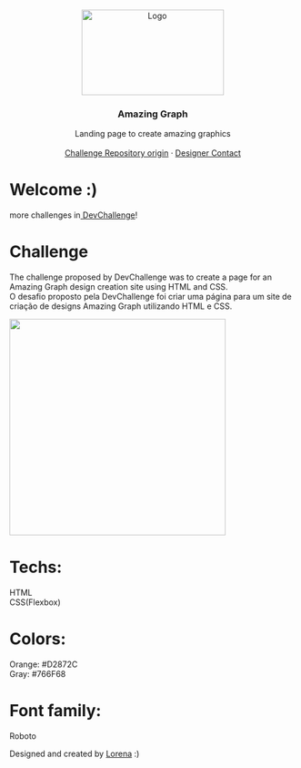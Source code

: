 <br />
<p align="center">
  <a href="http://www.freepik.com">
    <img src="https://trello-attachments.s3.amazonaws.com/590fa896d2d25e50583de620/874x512/2bc76fc9373587c9d5ca571d19530719/4435_1.png" alt="Logo" width="250" height="150">
  </a>

  <h3 align="center">Amazing Graph</h3>

  <p align="center">
    Landing page to create amazing graphics
       <br />
    <br />
    <a href="https://github.com/Lorenalgm/AmazingGraph" target="_blank">Challenge Repository origin</a>
    ·
    <a href="https://www.linkedin.com/in/lorenagmontes/" target="_blank">Designer Contact</a>
  </p>
</p>

# Welcome :)
more challenges in<a href="https://devchallenge.now.sh/"> DevChallenge</a>!

# Challenge
The challenge proposed by DevChallenge was to create a page for an Amazing Graph design creation site using HTML and CSS. <br>
O desafio proposto pela DevChallenge foi criar uma página para um site de criação de designs Amazing Graph utilizando HTML e CSS.

<img src="https://trello-attachments.s3.amazonaws.com/590fa7f5a8ab015d0cf88052/590fa896d2d25e50583de620/cb82a7069f698bde3bafb4ea20316951/mockuper_(1)_(1).png" width="380" height="380">

# Techs: 
HTML<br>
CSS(Flexbox)

# Colors:
Orange: #D2872C<br>
Gray: #766F68

# Font family:
Roboto

Designed and created by  <a href="https://github.com/Lorenalgm">Lorena</a> :)

